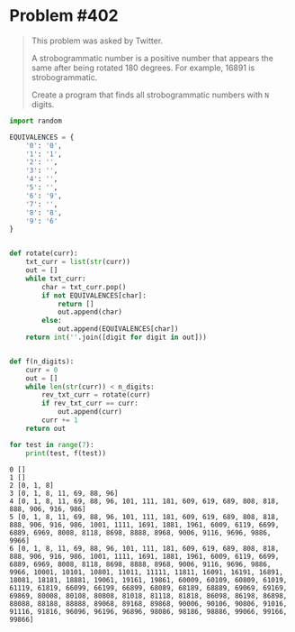 # Problem #402

> This problem was asked by Twitter.
>
> A strobogrammatic number is a positive number that appears the same after being rotated 180 degrees. For example, 16891 is strobogrammatic.
> 
> Create a program that finds all strobogrammatic numbers with `N` digits.


```python
import random
```


```python
EQUIVALENCES = {
    '0': '0',
    '1': '1',
    '2': '',
    '3': '',
    '4': '',
    '5': '',
    '6': '9',
    '7': '',
    '8': '8',
    '9': '6'
}


def rotate(curr):
    txt_curr = list(str(curr))
    out = []
    while txt_curr:
        char = txt_curr.pop()
        if not EQUIVALENCES[char]:
            return []
            out.append(char)
        else:
            out.append(EQUIVALENCES[char])
    return int(''.join([digit for digit in out]))


def f(n_digits):
    curr = 0
    out = []
    while len(str(curr)) < n_digits:
        rev_txt_curr = rotate(curr)
        if rev_txt_curr == curr:
            out.append(curr)
        curr += 1
    return out

```


```python
for test in range(7):
    print(test, f(test))
```

    0 []
    1 []
    2 [0, 1, 8]
    3 [0, 1, 8, 11, 69, 88, 96]
    4 [0, 1, 8, 11, 69, 88, 96, 101, 111, 181, 609, 619, 689, 808, 818, 888, 906, 916, 986]
    5 [0, 1, 8, 11, 69, 88, 96, 101, 111, 181, 609, 619, 689, 808, 818, 888, 906, 916, 986, 1001, 1111, 1691, 1881, 1961, 6009, 6119, 6699, 6889, 6969, 8008, 8118, 8698, 8888, 8968, 9006, 9116, 9696, 9886, 9966]
    6 [0, 1, 8, 11, 69, 88, 96, 101, 111, 181, 609, 619, 689, 808, 818, 888, 906, 916, 986, 1001, 1111, 1691, 1881, 1961, 6009, 6119, 6699, 6889, 6969, 8008, 8118, 8698, 8888, 8968, 9006, 9116, 9696, 9886, 9966, 10001, 10101, 10801, 11011, 11111, 11811, 16091, 16191, 16891, 18081, 18181, 18881, 19061, 19161, 19861, 60009, 60109, 60809, 61019, 61119, 61819, 66099, 66199, 66899, 68089, 68189, 68889, 69069, 69169, 69869, 80008, 80108, 80808, 81018, 81118, 81818, 86098, 86198, 86898, 88088, 88188, 88888, 89068, 89168, 89868, 90006, 90106, 90806, 91016, 91116, 91816, 96096, 96196, 96896, 98086, 98186, 98886, 99066, 99166, 99866]

